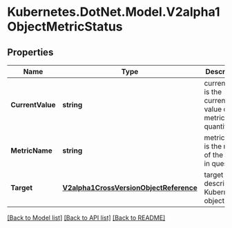 # Kubernetes.DotNet.Model.V2alpha1ObjectMetricStatus
## Properties

Name | Type | Description | Notes
------------ | ------------- | ------------- | -------------
**CurrentValue** | **string** | currentValue is the current value of the metric (as a quantity). | 
**MetricName** | **string** | metricName is the name of the metric in question. | 
**Target** | [**V2alpha1CrossVersionObjectReference**](V2alpha1CrossVersionObjectReference.md) | target is the described Kubernetes object. | 

[[Back to Model list]](../README.md#documentation-for-models) [[Back to API list]](../README.md#documentation-for-api-endpoints) [[Back to README]](../README.md)

